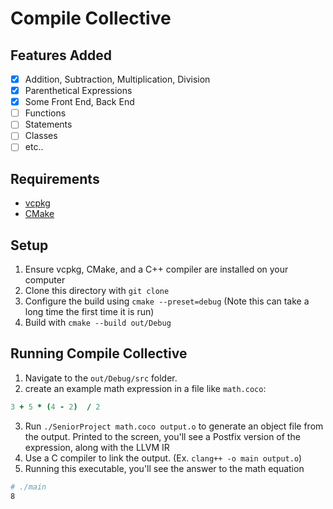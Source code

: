 # Compile Collective
## Features Added
- [x] Addition, Subtraction, Multiplication, Division
- [x] Parenthetical Expressions
- [x] Some Front End, Back End
- [ ] Functions
- [ ] Statements
- [ ] Classes
- [ ] etc..
## Requirements
- [vcpkg](https://vcpkg.io/en/)
- [CMake](https://cmake.org)
## Setup
1. Ensure vcpkg, CMake, and a C++ compiler are installed on your computer
2. Clone this directory with `git clone`
3. Configure the build using `cmake --preset=debug` (Note this can take a long time the first time it is run)
4. Build with `cmake --build out/Debug`
## Running Compile Collective
1. Navigate to the `out/Debug/src` folder.
2. create an example math expression in a file like `math.coco`:
~~~coco
3 + 5 * (4 - 2)  / 2
~~~
3. Run `./SeniorProject math.coco output.o` to generate an object file from the output. Printed to the screen, you'll see a Postfix version of the expression, along with the LLVM IR
4. Use a C compiler to link the output. (Ex. `clang++ -o main output.o`)
5. Running this executable, you'll see the answer to the math equation
```bash
# ./main
8
```
